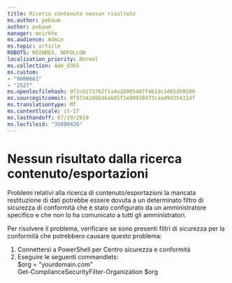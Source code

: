 ```yaml
---
title: Ricerca contenuto nessun risultato
ms.author: pebaum
author: pebaum
manager: mnirkhe
ms.audience: Admin
ms.topic: article
ROBOTS: NOINDEX, NOFOLLOW
localization_priority: Normal
ms.collection: Adm_O365
ms.custom:
- "9000661"
- "2527"
ms.openlocfilehash: 9f2c0273762f1a4a2b905487f461dc1d05db9209
ms.sourcegitcommit: 8f97342d8b46ab05f1e89018473caad9d35431df
ms.translationtype: MT
ms.contentlocale: it-IT
ms.lasthandoff: 07/19/2019
ms.locfileid: "35800426"
---
```

# <a name="no-results-from-content-searchexports"></a>Nessun risultato dalla ricerca contenuto/esportazioni

Problemi relativi alla ricerca di contenuto/esportazioni la mancata restituzione di dati potrebbe essere dovuta a un determinato filtro di sicurezza di conformità che è stato configurato da un amministratore specifico e che non lo ha comunicato a tutti gli amministratori.

Per risolvere il problema, verificare se sono presenti filtri di sicurezza per la conformità che potrebbero causare questo problema:
1. Connettersi a PowerShell per Centro sicurezza e conformità
2. Eseguire le seguenti commandlets:
<br>$org = "yourdomain.com"
<br>Get-ComplianceSecurityFilter-Organization $org